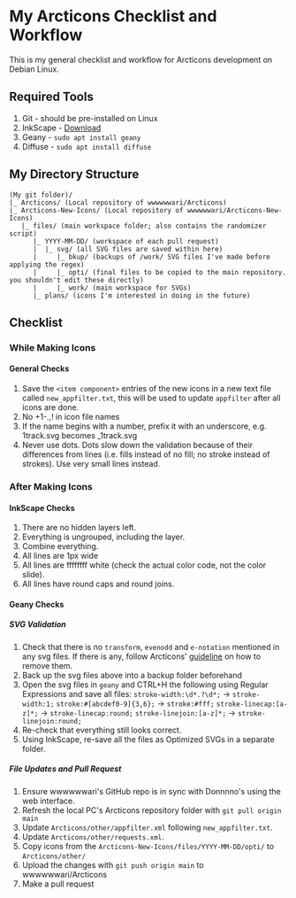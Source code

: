 # My Arcticons Checklist and Workflow
This is my general checklist and workflow for Arcticons development on Debian Linux.
## Required Tools
1. Git - should be pre-installed on Linux
2. InkScape - [Download](https://inkscape.org/release/1.2.2/gnulinux/)
3. Geany - `sudo apt install geany`
4. Diffuse - `sudo apt install diffuse`
## My Directory Structure
```
(My git folder)/
|_ Arcticons/ (Local repository of wwwwwwari/Arcticons)
|_ Arcticons-New-Icons/ (Local repository of wwwwwwari/Arcticons-New-Icons)
   |_ files/ (main workspace folder; also contains the randomizer script)
      |_ YYYY-MM-DD/ (workspace of each pull request)
      |  |_ svg/ (all SVG files are saved within here)
      |     |_ bkup/ (backups of /work/ SVG files I've made before applying the regex)
      |     |_ opti/ (final files to be copied to the main repository. you shouldn't edit these directly)
      |     |_ work/ (main workspace for SVGs)
      |_ plans/ (icons I'm interested in doing in the future)
```
## Checklist
### While Making Icons
#### General Checks
1. Save the `<item component>` entries of the new icons in a new text file called `new_appfilter.txt`, this will be used to update `appfilter` after all icons are done.
2. No +1-.,! in icon file names
3. If the name begins with a number, prefix it with an underscore, e.g. 1track.svg becomes \_1track.svg
4. Never use dots. Dots slow down the validation because of their differences from lines (i.e. fills instead of no fill; no stroke instead of strokes).  Use very small lines instead.
### After Making Icons 
#### InkScape Checks
1. There are no hidden layers left.
2. Everything is ungrouped, including the layer. 
3. Combine everything.
4. All lines are 1px wide
5. All lines are ffffffff white (check the actual color code, not the color slide).
6. All lines have round caps and round joins.
#### Geany Checks
##### SVG Validation
1. Check that there is no `transform`, `evenodd` and `e-notation` mentioned in any svg files. If there is any, follow Arcticons' [guideline](https://github.com/Donnnno/Arcticons/blob/main/CONTRIBUTING.md#how-to-replace) on how to remove them.
2. Back up the svg files above into a backup folder beforehand
3. Open the svg files in `geany` and CTRL+H the following using Regular Expressions and save all files:
`stroke-width:\d*.?\d*;` -> `stroke-width:1;`
`stroke:#[abcdef0-9]{3,6};` -> `stroke:#fff;`
`stroke-linecap:[a-z]*;` -> `stroke-linecap:round;`
`stroke-linejoin:[a-z]*;` -> `stroke-linejoin:round;`
4. Re-check that everything still looks correct.
5. Using InkScape, re-save all the files as Optimized SVGs in a separate folder.
##### File Updates and Pull Request
1. Ensure wwwwwwari's GitHub repo is in sync with Donnnno's using the web interface.
2. Refresh the local PC's Arcticons repository folder with `git pull origin main`
3. Update `Arcticons/other/appfilter.xml` following `new_appfilter.txt`.
4. Update `Arcticons/other/requests.xml`. 
5. Copy icons from the `Arcticons-New-Icons/files/YYYY-MM-DD/opti/` to `Arcticons/other/`
6. Upload the changes with `git push origin main` to wwwwwwari/Arcticons
7. Make a pull request
